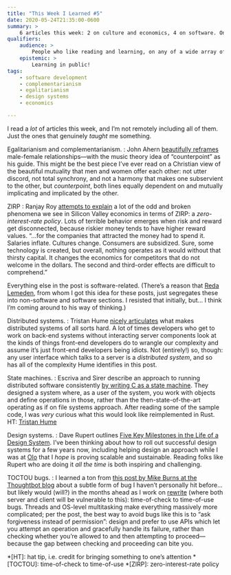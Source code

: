 ```yaml
---
title: "This Week I Learned #5"
date: 2020-05-24T21:35:00-0600
summary: >
    6 articles this week: 2 on culture and economics, 4 on software. One of them is one of the best essays I’ve ever read on the subject in question.
qualifiers:
    audience: >
        People who like reading and learning, on any of a wide array of subjects! (There’s probably *something* on this list for you!)
    epistemic: >
        Learning in public!
tags:
    - software development
    - complementarianism
    - egalitarianism
    - design systems
    - economics

---
```


I read a *lot* of articles this week, and I’m not remotely including all of them. Just the ones that genuinely *taught* me something.

Egalitarianism and complementarianism.
:   John Ahern [beautifully reframes](https://www.firstthings.com/article/2020/04/contrapuntal-order) male-female relationships—with the music theory idea of “counterpoint” as his guide. This might be the best piece I’ve ever read on a Christian view of the beautiful mutuality that men and women offer each other: not utter discord, not total synchrony, and not a harmony that makes one subservient to the other, but *counterpoint*, both lines equally dependent on and mutually implicating and implicated by the other.

<abbr>ZIRP</abbr>
:   Ranjay Roy [attempts to explain](https://themargins.substack.com/p/zirp-explains-the-world) a lot of the odd and broken phenomena we see in Silicon Valley economics in terms of ZIRP: a <i>zero-interest-rate policy</i>. Lots of terrible behavior emerges when risk and reward get disconnected, because riskier money tends to have higher reward values. “…for the companies that attracted the money had to spend it. Salaries inflate. Cultures change. Consumers are subsidized. Sure, some technology is created, but overall, nothing operates as it would without that thirsty capital. It changes the economics for competitors that do not welcome in the dollars. The second and third-order effects are difficult to comprehend.”

Everything else in the post is software-related. (There’s a reason that [Reda Lemeden](https://redalemeden.com), from whom I got this idea for these posts, just segregates these into non-software and software sections. I resisted that initially, but… I think I’m coming around to his way of thinking.)

Distributed systems.
:   Tristan Hume [nicely articulates](https://thume.ca/2020/05/17/pipes-kill-productivity/) what makes distributed systems of all sorts hard. A lot of times developers who get to work on back-end systems without interacting server components look at the kinds of things front-end developers do to wrangle our complexity and assume it’s just front-end developers being idiots. Not (entirely!) so, though: any user interface which talks to a server is a *distributed system*, and so has all of the complexity Hume identifies in this post. 

State machines.
:   Escriva and Sirer describe an approach to running distributed software consistently [by writing C as a state machine](https://hackingdistributed.com/2013/12/26/introducing-replicant/). They designed a system where, as a user of the system, you work with objects and define operations in those, rather than the then-state-of-the-art operating as if on file systems approach. After reading some of the sample code, I was *very* curious what this would look like reimplemented in Rust. HT: [Tristan Hume](https://thume.ca/2020/05/17/pipes-kill-productivity/)

Design systems.
:   Dave Rupert outlines [Five Key Milestones in the Life of a Design System](http://daverupert.com/2020/05/5-design-system-milestones/). I’ve been thinking about how to roll out successful design systems for a few years now, including helping design an approach while I was at [Olo](https://www.olo.com) that I *hope* is proving scalable and sustainable. Reading folks like Rupert who are doing it *all the time* is both inspiring and challenging.

TOCTOU bugs.
:   I learned a ton from [this post by Mike Burns at the Thoughtbot blog](https://thoughtbot.com/blog/toctou) about a subtle form of bug I haven’t personally hit before… but likely would (will?) in the months ahead as I work on [rewrite](https://rewrite.software) (where both server and client will be vulnerable to this): time-of-check to time-of-use bugs. Threads and OS-level multitasking make everything massively more complicated; per the post, the best way to avoid bugs like this is to “ask forgiveness instead of permission”: design and prefer to use <abbr>API</abbr>s which let you attempt an operation and gracefully handle its failure, rather than checking whether you’re allowed to and then attempting to proceed—because the gap between checking and proceeding can bite you.



*[HT]: hat tip, i.e. credit for bringing something to one’s attention
*[TOCTOU]: time-of-check to time-of-use
*[ZIRP]: zero-interest-rate policy